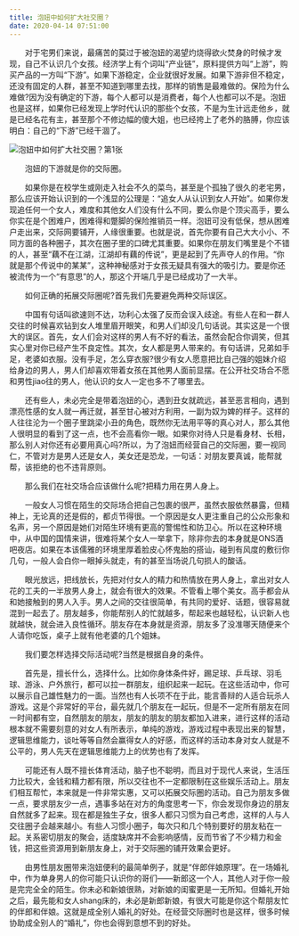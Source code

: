 ```yaml
---
title: 泡妞中如何扩大社交圈？
date: 2020-04-14 07:51:00
---
```




　　对于宅男们来说，最痛苦的莫过于被泡妞的渴望灼烧得欲火焚身的时候才发现，自己不认识几个女孩。经济学上有个词叫“产业链”，原料提供方叫“上游”，购买产品的一方叫“下游”。如果下游稳定，企业就很好发展。如果下游非但不稳定，还没有固定的人群，甚至不知道到哪里去找，那样的销售是最难做的。保险为什么难做?因为没有确定的下游，每个人都可以是消费者，每个人也都可以不是。泡妞也是这样，如果你已经发现上学时代认识的那些个女孩，不是为生计远走他乡，就是已经名花有主，甚至那个不修边幅的傻大姐，也已经挎上了老外的胳膊，你应该明白：自己的“下游”已经干涸了。

![泡妞中如何扩大社交圈？第1张](/img/dde470115a2de520825b8f03a8e4f48b.jpg)

　　泡妞的下游就是你的交际圈。

　　如果你是在校学生或刚走入社会不久的菜鸟，甚至是个孤独了很久的老宅男，那么应该开始认识到的一个浅显的公理是：“追女人从认识到女人开始”。如果你发现追任何一个女人，难度和其他女人们没有什么不同，要么你是个顶尖高手，要么你实在是个困难户，困难得和蹩脚的保险推销员一样。泡妞可没有低保，想从困难户走出来，交际网要铺开，人缘很重要。也就是说，首先你要有自己大大小小、不同方面的各种圈子，其次在圈子里的口碑尤其重要。如果你在朋友们嘴里是个不错的人，甚至“藕不在江湖，江湖却有藕的传说”，更是起到了先声夺人的作用。“你就是那个传说中的某某”，这种神秘感对于女孩无疑具有强大的吸引力。要是你还被流传为一个“有意思”的人，那这个开端几乎是已经成功了一大半。

　　如何正确的拓展交际圈呢?首先我们先要避免两种交际误区。

　　中国有句话叫欲速则不达，功利心太强了反而会误入歧途。有些人在和一群人交往的时候喜欢钻到女人堆里眉开眼笑，和男人们却没几句话说。其实这是一个很大的误区。首先，女人们会对这样的男人有不好的看法，虽然会配合你调笑，但其实心里对你已经产生不良定性。其次，女人都是男人带来的。有句话讲，兄弟如手足，老婆如衣服。没有手足，怎么穿衣服?很少有女人愿意把比自己强的姐妹介绍给身边的男人，男人们却喜欢带着女孩在其他男人面前显摆。在公开社交场合不愿和男性jiao往的男人，他认识的女人一定也多不了哪里去。

　　还有些人，未必完全是带着泡妞的心，遇到丑女就疏远，甚至恶言相向，遇到漂亮性感的女人就一再迁就，甚至甘心被对方利用，一副为奴为婢的样子。这样的人往往沦为一个圈子里跳梁小丑的角色，既然你无法用平等的真心对人，那么其他人很明显的看到了这一点，也不会高看你一眼。如果你对待人只是看身材、长相，那么别人对你还有必要用真心吗?所以，为了泡妞而经营自己的交际圈，要一视同仁，不管对方是男人还是女人，美女还是恐龙，一句话：对朋友要真诚，能帮就帮，该拒绝的也不违背原则。

　　那么我们在社交场合应该做什么呢?把精力用在男人身上。

　　一般女人习惯在陌生的交际场合把自己包裹的很严，虽然衣服依然暴露，但精神上，无论真的还是假的，都贞节得很。一个原因是女人更注重自己的公众形象和名声，另一个原因是她们对陌生环境有更高的警惕性和防卫心。所以在这种环境中，从中国的国情来讲，很难将某个女人一举拿下，除非你去的本身就是ONS酒吧夜店。如果在本该儒雅的环境里厚着脸皮心怀鬼胎的搭讪，碰到有风度的敷衍你几句，一般人会白你一眼掉头就走，有的甚至当场说几句损人的酸话。

　　眼光放远，把线放长，先把对付女人的精力和热情放在男人身上，拿出对女人花的工夫的一半放男人身上，就会有很大的效果。不管看上哪个美女。高手都会从和她接触到的男人入手。男人之间的交往很简单，有共同的爱好、话题，很容易就混到一起去了。朋友越多，你能帮别人的忙就越多，帮起来也越轻松，认识新人也就越快，就会进入良性循环。朋友存在本身就是资源，朋友多了没准哪天随便来个人请你吃饭，桌子上就有他老婆的几个姐妹。

　　我们要怎样选择交际活动呢?当然是根据自身的条件。

　　首先是，擅长什么，选择什么。比如你身体条件好，踢足球、乒乓球、羽毛球、游泳、户外旅行，都可以拉一群朋友，组织起来一起玩。在这些活动中，你可以展示自己雄性魅力的一面。当然也有人长项不在于此，能言善辩的人适合玩杀人游戏。这是个非常好的平台，最先就几个朋友在一起玩，但是不一定所有朋友在同一时间都有空，自然朋友的朋友，朋友的朋友的朋友都加入进来，进行这样的活动根本就不需要刻意的对女人有所表示，单纯的游戏，游戏过程中表现出来的智慧，逻辑思维能力，谈吐等等自然会赢得女人的好感，而这样的活动本身对女人就是不公平的，男人先天在逻辑思维能力上的优势也有了发挥。

　　可能还有人既不擅长体育活动，脑子也不聪明，而且对于现代人来说，生活压力比较大，金钱和精力都有限，所以交往也不一定都限制在这些娱乐活动上。朋友们相互帮忙，本来就是一件非常实惠，又可以拓展交际圈的活动。自己为朋友多做一点，要求朋友少一点，遇事多站在对方的角度思考一下，你会发现你身边的朋友自然就多了起来。现在都是独生子女，很多人都只习惯为自己考虑，这样的人与人交往圈子会越来越小。有些人习惯小圈子，每次只和几个特别要好的朋友粘在一起。关系密切朋友的聚会，适度缺席并不会影响感情，反而节省了不少精力和金钱，把这些资源用到新朋友身上，对于交际圈的铺开效果会更好。

　　由男性朋友圈带来泡妞便利的最简单例子，就是“伴郎伴娘原理”。在一场婚礼中，作为单身男人的你可能只认识你的哥们——新郎这一个人，其他人对于你一般是完完全全的陌生。你未必和新娘很熟，对新娘的闺蜜更是一无所知。但婚礼开始之后，最先能和女人shang床的，未必是新郎新娘，有很大可能是你这个帮朋友忙的伴郎和伴娘。这就是成全别人婚礼的好处。在经营交际圈时也是这样，很多时候协助成全别人的“婚礼”，你也会得到意想不到的好处。